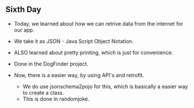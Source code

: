 
## Sixth Day
- Today, we learned about how we can retrive data from the internet for our app.
- We take it as JSON - Java Script Object Notation.
- ALSO learned about pretty printing, which is just for convenience.
- Done in the DogFinder project.

- Now, there is a easier way, by using API's and retrofit.
  - We do use jsonschema2pojo for this, which is basically a easier way to create a class.
  - This is done in randomjoke.
